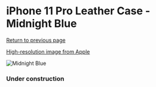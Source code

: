 # iPhone 11 Pro Leather Case - Midnight Blue

[Return to previous page](/iphone_11)

[High-resolution image from Apple](https://store.storeimages.cdn-apple.com/8756/as-images.apple.com/is/MWYG2?wid=4500&hei=4500&fmt=png)

<div style="width: 384px"><img src="/everysource/MWYG2.png" alt="Midnight Blue"></div>

### Under construction
